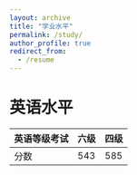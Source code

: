 ```yaml
---
layout: archive
title: "学业水平"
permalink: /study/
author_profile: true
redirect_from:
  - /resume
---
```


# 英语水平

| 英语等级考试 | 六级 | 四级 |
| --- | --- | --- |
| 分数 | 543 | 585 |









